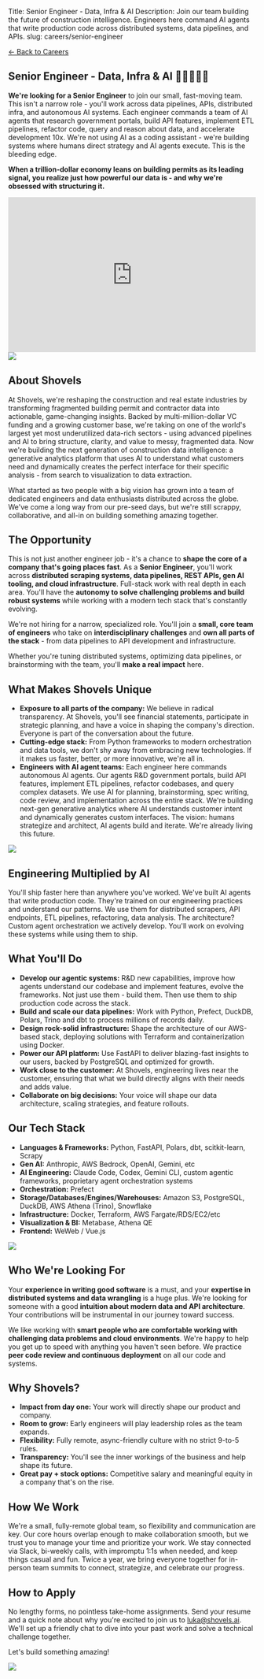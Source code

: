 Title: Senior Engineer - Data, Infra & AI
Description: Join our team building the future of construction intelligence. Engineers here command AI agents that write production code across distributed systems, data pipelines, and APIs.
slug: careers/senior-engineer

<!-- back link -->
<section class="py-6">
  <div class="mx-auto max-w-4xl px-6">
    <a href="/careers/" class="text-emerald-900 hover:underline">← Back to Careers</a>
  </div>
</section>

<!-- position title -->
<section class="my-12">
  <div class="mx-auto max-w-4xl px-6">
    <h1 class="text-4xl font-bold tracking-tight mb-6">Senior Engineer - Data, Infra & AI 👷‍♂️👷‍♀️👷</h1>
  </div>
</section>

<!-- intro section -->
<section class="my-24">
  <div class="mx-auto max-w-4xl px-6">
    <div class="flex items-start gap-x-8">
      <div class="flex-1">
        <p class="mb-4">
          <strong>We're looking for a Senior Engineer</strong> to join our small, fast-moving team.
          This isn't a narrow role - you'll work across data pipelines, APIs, distributed infra,
          and autonomous AI systems. Each engineer commands a team of AI agents that research
          government portals, build API features, implement ETL pipelines, refactor code,
          query and reason about data, and accelerate development 10x.
          We're not using AI as a coding assistant - we're building systems where humans
          direct strategy and AI agents execute. This is the bleeding edge.
        </p>
        <p class="mb-4"><strong>
          When a trillion-dollar economy leans on building permits as its leading signal,
          you realize just how powerful our data is - and why we're obsessed with structuring it.
        </strong></p>
        <div class="mb-4">
          <iframe width="100%" height="315" src="https://www.youtube.com/embed/j3_JYppwcyo?si=gRLk9mIyDK_1DDDu&amp;controls=0" title="YouTube video player" frameborder="0" allow="accelerometer; autoplay; clipboard-write; encrypted-media; gyroscope; picture-in-picture; web-share" referrerpolicy="strict-origin-when-cross-origin" allowfullscreen></iframe>
        </div>
      </div>
      <div class="flex-none">
        <img src="/images/careers/li_permits_power.png" class="w-96">
      </div>
    </div>
  </div>
</section>

<!-- about shovels -->
<section class="my-24">
  <div class="mx-auto max-w-4xl px-6">
    <h2 class="text-3xl font-bold tracking-tight mb-6">About Shovels</h2>
    <p class="mb-4">At Shovels, we're reshaping the construction and real estate industries by transforming fragmented building permit and contractor data into actionable, game-changing insights. Backed by multi-million-dollar VC funding and a growing customer base, we're taking on one of the world's largest yet most underutilized data-rich sectors - using advanced pipelines and AI to bring structure, clarity, and value to messy, fragmented data. Now we're building the next generation of construction data intelligence: a generative analytics platform that uses AI to understand what customers need and dynamically creates the perfect interface for their specific analysis - from search to visualization to data extraction.</p>
    <p>What started as two people with a big vision has grown into a team of dedicated engineers and data enthusiasts distributed across the globe. We've come a long way from our pre-seed days, but we're still scrappy, collaborative, and all-in on building something amazing together.</p>
  </div>
</section>

<!-- the opportunity -->
<section class="my-24">
  <div class="mx-auto max-w-4xl px-6">
    <h2 class="text-3xl font-bold tracking-tight mb-6">The Opportunity</h2>
    <p class="mb-4">This is not just another engineer job - it's a chance to <strong>shape the core of a company that's going places fast</strong>. As a <strong>Senior Engineer</strong>, you'll work across <strong>distributed scraping systems, data pipelines, REST APIs, gen AI tooling, and cloud infrastructure</strong>. Full-stack work with real depth in each area. You'll have the <strong>autonomy to solve challenging problems and build robust systems</strong> while working with a modern tech stack that's constantly evolving.</p>
    <p class="mb-4">We're not hiring for a narrow, specialized role. You'll join a <strong>small, core team of engineers</strong> who take on <strong>interdisciplinary challenges</strong> and <strong>own all parts of the stack</strong> - from data pipelines to API development and infrastructure.</p>
    <p>Whether you're tuning distributed systems, optimizing data pipelines, or brainstorming with the team, you'll <strong>make a real impact</strong> here.</p>
  </div>
</section>

<!-- what makes shovels unique -->
<section class="my-24">
  <div class="mx-auto max-w-4xl px-6">
    <h2 class="text-3xl font-bold tracking-tight mb-6">What Makes Shovels Unique</h2>
    <div class="flex items-center gap-x-8">
      <div class="flex-1">
        <ul class="list-disc pl-6 space-y-2">
            <li><strong>Exposure to all parts of the company:</strong> We believe in radical transparency. At Shovels, you'll see financial statements, participate in strategic planning, and have a voice in shaping the company's direction. Everyone is part of the conversation about the future.</li>
            <li><strong>Cutting-edge stack:</strong> From Python frameworks to modern orchestration and data tools, we don't shy away from embracing new technologies. If it makes us faster, better, or more innovative, we're all in.</li>
            <li><strong>Engineers with AI agent teams:</strong> Each engineer here commands autonomous AI agents. Our agents R&D government portals, build API features, implement ETL pipelines, refactor codebases, and query complex datasets. We use AI for planning, brainstorming, spec writing, code review, and implementation across the entire stack. We're building next-gen generative analytics where AI understands customer intent and dynamically generates custom interfaces. The vision: humans strategize and architect, AI agents build and iterate. We're already living this future.</li>
        </ul>
      </div>
      <div class="flex-none">
        <img src="/images/careers/shovels-robot.jpg" class="w-72">
      </div>
    </div>
  </div>
</section>

<!-- engineering multiplied by ai -->
<section class="my-24">
  <div class="mx-auto max-w-4xl px-6">
    <h2 class="text-3xl font-bold tracking-tight mb-6">Engineering Multiplied by AI</h2>
    <p class="mb-4">You'll ship faster here than anywhere you've worked. We've built AI agents that write production code. They're trained on our engineering practices and understand our patterns. We use them for distributed scrapers, API endpoints, ETL pipelines, refactoring, data analysis. The architecture? Custom agent orchestration we actively develop. You'll work on evolving these systems while using them to ship.</p>
  </div>
</section>

<!-- what you'll do -->
<section class="my-24">
  <div class="mx-auto max-w-4xl px-6">
    <h2 class="text-3xl font-bold tracking-tight mb-6">What You'll Do</h2>
    <ul class="list-disc pl-6 space-y-2">
      <li><strong>Develop our agentic systems:</strong> R&D new capabilities, improve how agents understand our codebase and implement features, evolve the frameworks. Not just use them - build them. Then use them to ship production code across the stack.</li>
      <li><strong>Build and scale our data pipelines:</strong> Work with Python, Prefect, DuckDB, Polars, Trino and dbt to process millions of records daily.</li>
      <li><strong>Design rock-solid infrastructure:</strong> Shape the architecture of our AWS-based stack, deploying solutions with Terraform and containerization using Docker.</li>
      <li><strong>Power our API platform:</strong> Use FastAPI to deliver blazing-fast insights to our users, backed by PostgreSQL and optimized for growth.</li>
      <li><strong>Work close to the customer:</strong> At Shovels, engineering lives near the customer, ensuring that what we build directly aligns with their needs and adds value.</li>
      <li><strong>Collaborate on big decisions:</strong> Your voice will shape our data architecture, scaling strategies, and feature rollouts.</li>
    </ul>
  </div>
</section>

<!-- our tech stack -->
<section class="my-24">
  <div class="mx-auto max-w-4xl px-6">
    <h2 class="text-3xl font-bold tracking-tight mb-6">Our Tech Stack</h2>
    <div class="flex items-center gap-x-8">
      <ul class="list-disc pl-6 space-y-2">
      <li><strong>Languages & Frameworks:</strong> Python, FastAPI, Polars, dbt, scitkit-learn, Scrapy</li>
      <li><strong>Gen AI:</strong> Anthropic, AWS Bedrock, OpenAI, Gemini, etc</li>
      <li><strong>AI Engineering:</strong> Claude Code, Codex, Gemini CLI, custom agentic frameworks, proprietary agent orchestration systems</li>
      <li><strong>Orchestration:</strong> Prefect</li>
      <li><strong>Storage/Databases/Engines/Warehouses:</strong> Amazon S3, PostgreSQL, DuckDB, AWS Athena (Trino), Snowflake</li>
      <li><strong>Infrastructure:</strong> Docker, Terraform, AWS Fargate/RDS/EC2/etc</li>
      <li><strong>Visualization & BI:</strong> Metabase, Athena QE</li>
      <li><strong>Frontend:</strong> WeWeb / Vue.js</li>
      </ul>
      <div class="flex-1">
      </div>
      <div class="flex-none">
        <img src="/images/careers/shovels-guy-cloud.png" class="w-72">
      </div>
    </div>
  </div>
</section>

<!-- who we're looking for -->
<section class="my-24">
  <div class="mx-auto max-w-4xl px-6">
    <h2 class="text-3xl font-bold tracking-tight mb-6">Who We're Looking For</h2>
    <p class="mb-4">Your <strong>experience in writing good software</strong> is a must, and your <strong>expertise in distributed systems and data wrangling</strong> is a huge plus. We're looking for someone with a good <strong>intuition about modern data and API architecture</strong>. Your contributions will be instrumental in our journey toward success.</p>
    <p>We like working with <strong>smart people who are comfortable working with challenging data problems and cloud environments</strong>. We're happy to help you get up to speed with anything you haven't seen before. We practice <strong>peer code review and continuous deployment</strong> on all our code and systems.</p>
  </div>
</section>

<!-- why shovels -->
<section class="my-24">
  <div class="mx-auto max-w-4xl px-6">
    <h2 class="text-3xl font-bold tracking-tight mb-6">Why Shovels?</h2>
    <ul class="list-disc pl-6 space-y-2">
      <li><strong>Impact from day one:</strong> Your work will directly shape our product and company.</li>
      <li><strong>Room to grow:</strong> Early engineers will play leadership roles as the team expands.</li>
      <li><strong>Flexibility:</strong> Fully remote, async-friendly culture with no strict 9-to-5 rules.</li>
      <li><strong>Transparency:</strong> You'll see the inner workings of the business and help shape its future.</li>
      <li><strong>Great pay + stock options:</strong> Competitive salary and meaningful equity in a company that's on the rise.</li>
    </ul>
  </div>
</section>

<!-- how we work -->
<section class="my-24">
  <div class="mx-auto max-w-4xl px-6">
    <h2 class="text-3xl font-bold tracking-tight mb-6">How We Work</h2>
    <p>We're a small, fully-remote global team, so flexibility and communication are key. Our core hours overlap enough to make collaboration smooth, but we trust you to manage your time and prioritize your work. We stay connected via Slack, bi-weekly calls, with impromptu 1:1s when needed, and keep things casual and fun. Twice a year, we bring everyone together for in-person team summits to connect, strategize, and celebrate our progress.</p>
  </div>
</section>

<!-- how to apply -->
<section class="my-24">
  <div class="mx-auto max-w-4xl px-6">
    <h2 class="text-3xl font-bold tracking-tight mb-6">How to Apply</h2>
    <div class="flex items-center gap-x-8">
      <div class="flex-1">
        <p class="mb-4">No lengthy forms, no pointless take-home assignments. Send your resume and a quick note about why you're excited to join us to <a href="mailto:luka@shovels.ai" class="text-blue-600 hover:underline">luka@shovels.ai</a>. We'll set up a friendly chat to dive into your past work and solve a technical challenge together.</p>
        <p class="font-bold">Let's build something amazing!</p>
      </div>
      <div class="flex-none">
        <img src="/images/careers/shovels-guy-pose9.png" class="w-72">
      </div>
    </div>
  </div>
</section>

